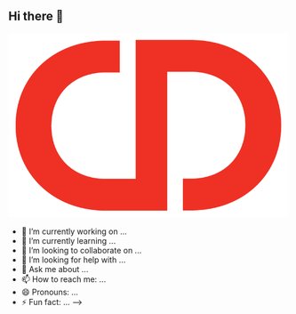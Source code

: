 ## Hi there 👋

<picture>
  <source media= srcset="https://github.com/CD-jliu/CD-jliu/blob/main/CD_avatar_red.png">
  <img alt="Shows CannonDesign company logo in full name" src="https://github.com/CD-jliu/CD-jliu/blob/main/CD_avatar_red.png">
</picture>

- 🔭 I’m currently working on ...
- 🌱 I’m currently learning ...
- 👯 I’m looking to collaborate on ...
- 🤔 I’m looking for help with ...
- 💬 Ask me about ...
- 📫 How to reach me: ...
- 😄 Pronouns: ...
- ⚡ Fun fact: ...
-->
<!--
CD-jliu/CD-jliu** is a ✨ _special_ ✨ repository because its `README.md` (this file) appears on your GitHub profile.


